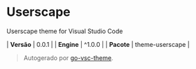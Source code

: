 # Userscape

Userscape theme for Visual Studio Code

| **Versão** | 0.0.1 |
| **Engine** | ^1.0.0 |
| **Pacote** | theme-userscape |

> Autogerado por [go-vsc-theme](https://github.com/natalbu/go-vsc-theme).
